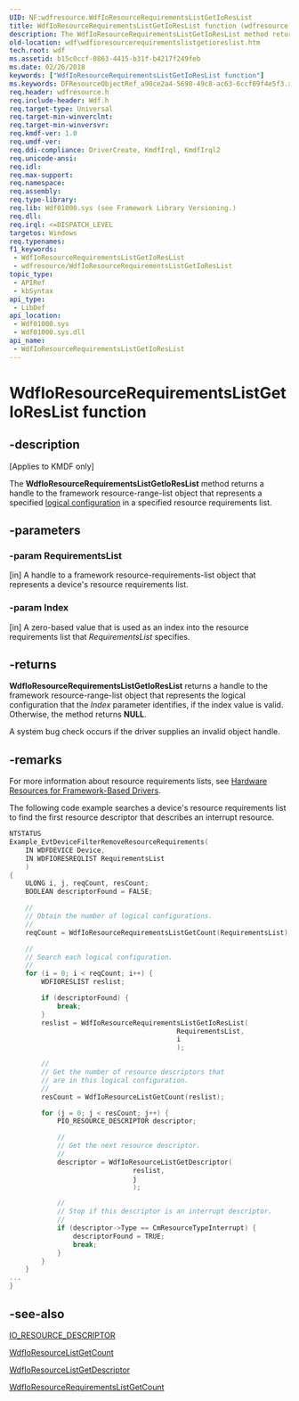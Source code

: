 ```yaml
---
UID: NF:wdfresource.WdfIoResourceRequirementsListGetIoResList
title: WdfIoResourceRequirementsListGetIoResList function (wdfresource.h)
description: The WdfIoResourceRequirementsListGetIoResList method returns a handle to the framework resource-range-list object that represents a specified logical configuration in a specified resource requirements list.
old-location: wdf\wdfioresourcerequirementslistgetioreslist.htm
tech.root: wdf
ms.assetid: b15c0ccf-0863-4415-b31f-b4217f249feb
ms.date: 02/26/2018
keywords: ["WdfIoResourceRequirementsListGetIoResList function"]
ms.keywords: DFResourceObjectRef_a90ce2a4-5690-49c8-ac63-6ccf89f4e5f3.xml, WdfIoResourceRequirementsListGetIoResList, WdfIoResourceRequirementsListGetIoResList method, kmdf.wdfioresourcerequirementslistgetioreslist, wdf.wdfioresourcerequirementslistgetioreslist, wdfresource/WdfIoResourceRequirementsListGetIoResList
req.header: wdfresource.h
req.include-header: Wdf.h
req.target-type: Universal
req.target-min-winverclnt: 
req.target-min-winversvr: 
req.kmdf-ver: 1.0
req.umdf-ver: 
req.ddi-compliance: DriverCreate, KmdfIrql, KmdfIrql2
req.unicode-ansi: 
req.idl: 
req.max-support: 
req.namespace: 
req.assembly: 
req.type-library: 
req.lib: Wdf01000.sys (see Framework Library Versioning.)
req.dll: 
req.irql: <=DISPATCH_LEVEL
targetos: Windows
req.typenames: 
f1_keywords:
 - WdfIoResourceRequirementsListGetIoResList
 - wdfresource/WdfIoResourceRequirementsListGetIoResList
topic_type:
 - APIRef
 - kbSyntax
api_type:
 - LibDef
api_location:
 - Wdf01000.sys
 - Wdf01000.sys.dll
api_name:
 - WdfIoResourceRequirementsListGetIoResList
---
```


# WdfIoResourceRequirementsListGetIoResList function


## -description

<p class="CCE_Message">[Applies to KMDF only]</p>

The <b>WdfIoResourceRequirementsListGetIoResList</b> method returns a handle to the framework resource-range-list object that represents a specified <a href="/windows-hardware/drivers/kernel/hardware-resources">logical configuration</a> in a specified resource requirements list.

## -parameters

### -param RequirementsList 

[in]
A handle to a framework resource-requirements-list object that represents a device's resource requirements list.

### -param Index 

[in]
A zero-based value that is used as an index into the resource requirements list that <i>RequirementsList</i> specifies.

## -returns

<b>WdfIoResourceRequirementsListGetIoResList</b> returns a handle to the framework resource-range-list object that represents the logical configuration that the <i>Index</i> parameter identifies, if the index value is valid. Otherwise, the method returns <b>NULL</b>.

A system bug check occurs if the driver supplies an invalid object handle.

## -remarks

For more information about resource requirements lists, see <a href="/windows-hardware/drivers/wdf/hardware-resources-for-kmdf-drivers">Hardware Resources for Framework-Based Drivers</a>.

The following code example searches a device's resource requirements list to find the first resource descriptor that describes an interrupt resource.

```cpp
NTSTATUS
Example_EvtDeviceFilterRemoveResourceRequirements(
    IN WDFDEVICE Device,
    IN WDFIORESREQLIST RequirementsList
    )
{
    ULONG i, j, reqCount, resCount;
    BOOLEAN descriptorFound = FALSE;

    //
    // Obtain the number of logical configurations.
    //
    reqCount = WdfIoResourceRequirementsListGetCount(RequirementsList);

    //
    // Search each logical configuration.
    //
    for (i = 0; i < reqCount; i++) {
        WDFIORESLIST reslist;

        if (descriptorFound) {
            break;
        }
        reslist = WdfIoResourceRequirementsListGetIoResList(
                                          RequirementsList,
                                          i
                                          );

        //
        // Get the number of resource descriptors that
        // are in this logical configuration.
        //
        resCount = WdfIoResourceListGetCount(reslist);

        for (j = 0; j < resCount; j++) {
            PIO_RESOURCE_DESCRIPTOR descriptor;

            //
            // Get the next resource descriptor.
            //
            descriptor = WdfIoResourceListGetDescriptor(
                               reslist,
                               j
                               );

            //
            // Stop if this descriptor is an interrupt descriptor.
            //
            if (descriptor->Type == CmResourceTypeInterrupt) {
                descriptorFound = TRUE;
                break;
            }
        }
    }
...
}
```

## -see-also

<a href="/windows-hardware/drivers/ddi/wdm/ns-wdm-_io_resource_descriptor">IO_RESOURCE_DESCRIPTOR</a>



<a href="/windows-hardware/drivers/ddi/wdfresource/nf-wdfresource-wdfioresourcelistgetcount">WdfIoResourceListGetCount</a>



<a href="/windows-hardware/drivers/ddi/wdfresource/nf-wdfresource-wdfioresourcelistgetdescriptor">WdfIoResourceListGetDescriptor</a>



<a href="/windows-hardware/drivers/ddi/wdfresource/nf-wdfresource-wdfioresourcerequirementslistgetcount">WdfIoResourceRequirementsListGetCount</a>